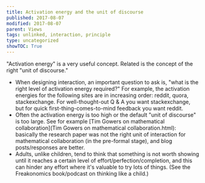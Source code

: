 ```yaml
---
title: Activation energy and the unit of discourse
published: 2017-08-07
modified: 2017-08-07
parent: Views
tags: unlinked, interaction, principle
type: uncategorized
showTOC: True
---
```



"Activation energy" is a very useful concept. Related is the concept of the right "unit of discourse."

+ When designing interaction, an important question to ask is, "what is the right level of activation energy required?" For example, the activation energies for the following sites are in increasing order: reddit, quora, stackexchange. For well-thought-out Q
&
A you want stackexchange, but for quick first-thing-comes-to-mind feedback you want reddit.
+ Often the activation energy is too high or the default "unit of discourse" is too large. See for example [Tim Gowers on mathematical collaboration](Tim Gowers on mathematical collaboration.html): basically the research paper was not the right unit of interaction for mathematical collaboration (in the pre-formal stage), and blog posts/responses are better.
+ Adults, unlike children, tend to think that something is not worth showing until it reaches a certain level of effort/perfection/completion, and this can hinder any effort where it's valuable to try lots of things. (See the Freakonomics book/podcast on thinking like a child.)


